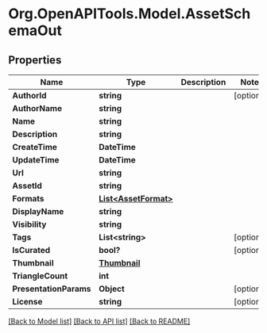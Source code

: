 # Org.OpenAPITools.Model.AssetSchemaOut

## Properties

Name | Type | Description | Notes
------------ | ------------- | ------------- | -------------
**AuthorId** | **string** |  | [optional] 
**AuthorName** | **string** |  | 
**Name** | **string** |  | 
**Description** | **string** |  | 
**CreateTime** | **DateTime** |  | 
**UpdateTime** | **DateTime** |  | 
**Url** | **string** |  | 
**AssetId** | **string** |  | 
**Formats** | [**List&lt;AssetFormat&gt;**](AssetFormat.md) |  | 
**DisplayName** | **string** |  | 
**Visibility** | **string** |  | 
**Tags** | **List&lt;string&gt;** |  | [optional] 
**IsCurated** | **bool?** |  | [optional] 
**Thumbnail** | [**Thumbnail**](Thumbnail.md) |  | 
**TriangleCount** | **int** |  | 
**PresentationParams** | **Object** |  | [optional] 
**License** | **string** |  | [optional] 

[[Back to Model list]](../README.md#documentation-for-models) [[Back to API list]](../README.md#documentation-for-api-endpoints) [[Back to README]](../README.md)

